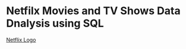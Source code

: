 # Netfilx Movies and TV Shows Data Dnalysis using SQL

[Netflix Logo](https://github.com/abinadass1/netfilx_sql_project/blob/main/logo.png)


